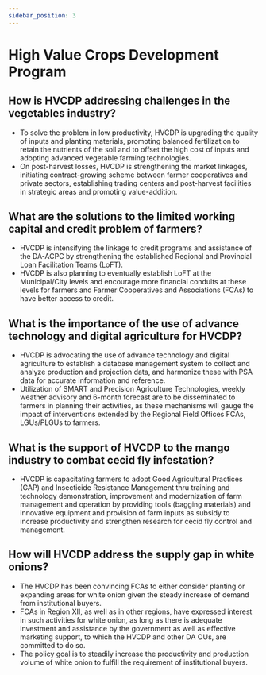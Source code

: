 ```yaml
---
sidebar_position: 3
---
```


# High Value Crops Development Program

## How is HVCDP addressing challenges in the vegetables industry?

- To solve the problem in low productivity, HVCDP is upgrading the quality of inputs and planting materials, promoting  balanced fertilization  to retain the nutrients of the soil and to offset the high cost of inputs and adopting advanced vegetable farming technologies.
- On post-harvest losses, HVCDP is strengthening the market linkages, initiating contract-growing scheme between farmer cooperatives and private sectors, establishing trading centers and post-harvest facilities in strategic areas and promoting value-addition.

## What are the solutions to the limited working capital and credit problem of farmers?

- HVCDP is intensifying the linkage to credit programs and assistance of the DA-ACPC by strengthening the established Regional and Provincial Loan Facilitation Teams (LoFT).
- HVCDP is also planning to eventually establish LoFT at the Municipal/City levels and encourage more financial conduits at these levels for farmers and Farmer Cooperatives and Associations (FCAs) to have better access to credit.

## What is the importance of the use of advance technology and digital agriculture for HVCDP?

- HVCDP is advocating the use of advance technology and digital agriculture to establish a database management system to collect and analyze production and projection data, and harmonize these with PSA data for accurate information and reference.
- Utilization of SMART and Precision Agriculture Technologies, weekly weather advisory and 6-month forecast are to be disseminated to farmers in planning their activities, as these mechanisms will gauge the  impact of interventions extended by the Regional Field Offices FCAs, LGUs/PLGUs to farmers.

## What is the support of HVCDP to the mango industry to combat cecid fly infestation?

- HVCDP is capacitating farmers to adopt Good Agricultural Practices (GAP) and Insecticide Resistance Management thru training and technology demonstration, improvement and modernization of farm management and operation by providing tools (bagging materials) and innovative equipment and provision of farm inputs as subsidy to increase productivity and strengthen research for cecid fly control and management.

## How will HVCDP address the supply gap in white onions?

- The HVCDP has been convincing FCAs to either consider planting or expanding areas for white onion given the steady increase of demand from institutional buyers.
- FCAs in Region XII, as well as in other regions, have expressed interest in such activities for white onion, as long as there is adequate investment and assistance by the government as well as effective marketing support, to which the HVCDP and other DA OUs, are committed to do so.
- The policy goal is to steadily increase the productivity and production volume of white onion to fulfill the requirement of institutional buyers. 
